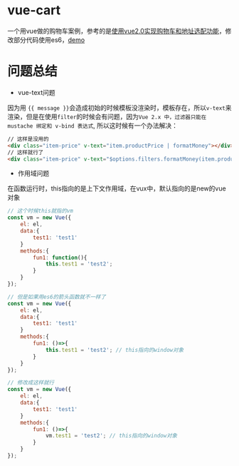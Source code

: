 # vue-cart
一个用vue做的购物车案例，参考的是[使用vue2.0实现购物车和地址选配功能](http://www.imooc.com/learn/796)，修改部分代码使用es6，[demo](https://htmlpreview.github.io/?https://github.com/dsky1990/vue-cart/blob/master/cart.html) 

# 问题总结
- vue-text问题 

因为用 `{{ message }}`会造成初始的时候模板没渲染时，模板存在，所以`v-text`来渲染，但是在使用`filter`的时候会有问题，因为`Vue 2.x 中，过滤器只能在 mustache 绑定和 v-bind 表达式`, 所以这时候有一个办法解决：
```html
// 这样是没用的
<div class="item-price" v-text="item.productPrice | formatMoney"></div>
// 这样就行了
<div class="item-price" v-text="$options.filters.formatMoney(item.productPrice)"></div>
```

- 作用域问题

在函数运行时，this指向的是上下文作用域，在vux中，默认指向的是new的vue对象
```js
// 这个时候this就指的vm
const vm = new Vue({
    el: el,
    data:{
        test1: 'test1'
    }
    methods:{
        fun1: function(){
            this.test1 = 'test2';
        }
    }
});

// 但是如果用es6的箭头函数就不一样了
const vm = new Vue({
    el: el,
    data:{
        test1: 'test1'
    }
    methods:{
        fun1: ()=>{
            this.test1 = 'test2'; // this指向的window对象
        }
    }
});

// 修改成这样就行
const vm = new Vue({
    el: el,
    data:{
        test1: 'test1'
    }
    methods:{
        fun1: ()=>{
            vm.test1 = 'test2'; // this指向的window对象
        }
    }
});
```